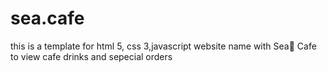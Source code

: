 # sea.cafe
this is a template for html 5, css 3,javascript website name with Sea🌊  Cafe  to view cafe drinks and sepecial orders 
